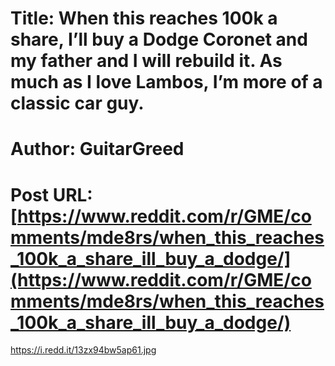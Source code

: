 # Title: When this reaches 100k a share, I’ll buy a Dodge Coronet and my father and I will rebuild it. As much as I love Lambos, I’m more of a classic car guy.
# Author: GuitarGreed
# Post URL: [https://www.reddit.com/r/GME/comments/mde8rs/when_this_reaches_100k_a_share_ill_buy_a_dodge/](https://www.reddit.com/r/GME/comments/mde8rs/when_this_reaches_100k_a_share_ill_buy_a_dodge/)


https://i.redd.it/13zx94bw5ap61.jpg